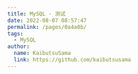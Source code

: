 ```yaml
---
title: MySQL - 测试
date: 2022-08-07 08:57:47
permalink: /pages/0a4a0b/
tags:
  - MySQL
author: 
  name: KaibutsuSama
  link: https://github.com/kaibutsusama
---
```


